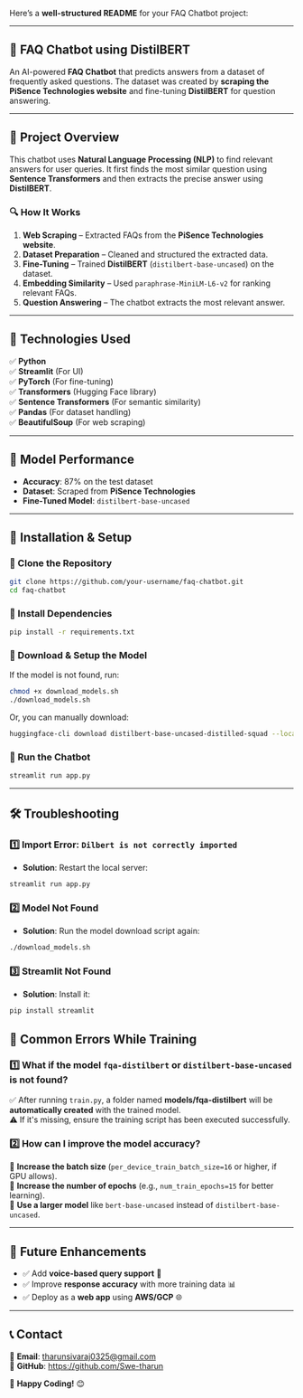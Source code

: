 Here’s a **well-structured README** for your FAQ Chatbot project:  

---

## **📌 FAQ Chatbot using DistilBERT**
An AI-powered **FAQ Chatbot** that predicts answers from a dataset of frequently asked questions. The dataset was created by **scraping the PiSence Technologies website** and fine-tuning **DistilBERT** for question answering.

---

## **🚀 Project Overview**
This chatbot uses **Natural Language Processing (NLP)** to find relevant answers for user queries. It first finds the most similar question using **Sentence Transformers** and then extracts the precise answer using **DistilBERT**.

### **🔍 How It Works**
1. **Web Scraping** – Extracted FAQs from the **PiSence Technologies website**.
2. **Dataset Preparation** – Cleaned and structured the extracted data.
3. **Fine-Tuning** – Trained **DistilBERT** (`distilbert-base-uncased`) on the dataset.
4. **Embedding Similarity** – Used `paraphrase-MiniLM-L6-v2` for ranking relevant FAQs.
5. **Question Answering** – The chatbot extracts the most relevant answer.

---

## **📑 Technologies Used**
✅ **Python**  
✅ **Streamlit** (For UI)  
✅ **PyTorch** (For fine-tuning)  
✅ **Transformers** (Hugging Face library)  
✅ **Sentence Transformers** (For semantic similarity)  
✅ **Pandas** (For dataset handling)  
✅ **BeautifulSoup** (For web scraping)  

---

## **🎯 Model Performance**
- **Accuracy**: 87% on the test dataset  
- **Dataset**: Scraped from **PiSence Technologies**  
- **Fine-Tuned Model**: `distilbert-base-uncased`  

---

## **📂 Installation & Setup**
### **🔹 Clone the Repository**
```bash
git clone https://github.com/your-username/faq-chatbot.git
cd faq-chatbot
```

### **🔹 Install Dependencies**
```bash
pip install -r requirements.txt
```

### **🔹 Download & Setup the Model**
If the model is not found, run:
```bash
chmod +x download_models.sh
./download_models.sh
```

Or, you can manually download:
```bash
huggingface-cli download distilbert-base-uncased-distilled-squad --local-dir models/fqa-distilbert
```

### **🔹 Run the Chatbot**
```bash
streamlit run app.py
```

---

## **🛠 Troubleshooting**
### **1️⃣ Import Error: `Dilbert is not correctly imported`**
- **Solution**: Restart the local server:
```bash
streamlit run app.py
```

### **2️⃣ Model Not Found**
- **Solution**: Run the model download script again:
```bash
./download_models.sh
```

### **3️⃣ Streamlit Not Found**
- **Solution**: Install it:
```bash
pip install streamlit
```
## 🚀 Common Errors While Training

### 1️⃣ What if the model `fqa-distilbert` or `distilbert-base-uncased` is not found?  
✅ After running `train.py`, a folder named **models/fqa-distilbert** will be **automatically created** with the trained model.  
⚠️ If it's missing, ensure the training script has been executed successfully.

### 2️⃣ How can I improve the model accuracy?  
🔹 **Increase the batch size** (`per_device_train_batch_size=16` or higher, if GPU allows).  
🔹 **Increase the number of epochs** (e.g., `num_train_epochs=15` for better learning).  
🔹 **Use a larger model** like `bert-base-uncased` instead of `distilbert-base-uncased`.  

---

## **📌 Future Enhancements**
- ✅ Add **voice-based query support** 🎤  
- ✅ Improve **response accuracy** with more training data 📊  
- ✅ Deploy as a **web app** using **AWS/GCP** 🌐  

---

## **📞 Contact**
📧 **Email**: tharunsivaraj0325@gmail.com  
🔗 **GitHub**: https://github.com/Swe-tharun

🚀 **Happy Coding!** 😊
